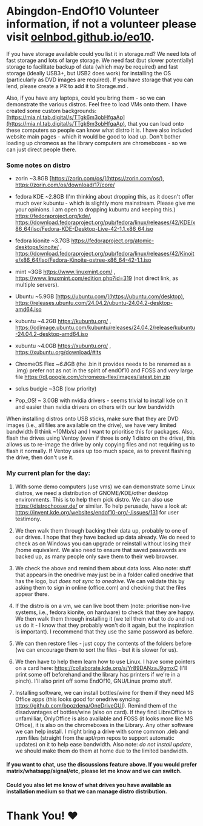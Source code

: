# Abingdon-EndOf10 Volunteer information, if not a volunteer please visit [oelnbod.github.io/eo10](oelnbod.github.io/eo10).
If you have storage available could you list it in storage.md? We need lots of fast storage and lots of large storage.
We need fast (but slower potentially) storage to facilitate backup of data (which may be required) and fast storage (ideally USB3+, but USB2 does work) for installing the OS (particularly as DVD images are required). If you have storage that you can lend, please create a PR to add it to Storage.md .  
  
Also, if you have any laptops, could you bring them - so we can demonstrate the various distros. Feel free to load VMs onto them. I have created some custom backgrounds: [https://mia.nl.tab.digital/s/TTgk6m3obHfgaAp](https://mia.nl.tab.digital/s/TTgk6m3obHfgaAp), that you can load onto these computers so people can know what distro it is. I have also included website main pages - which it would be good to load up. Don't bother loading up chromeos as the library computers are chromeboxes - so we can just direct people there.


### Some notes on distro
- zorin ~3.8GB [https://zorin.com/os/](https://zorin.com/os/), https://zorin.com/os/download/17/core/
- fedora KDE ~2.8GB (I'm thinking about dropping this, as it doesn't offer much over kubuntu - which is slightly more mainstream. Please give me your opinions. I am open to dropping kubuntu and keeping this.) https://fedoraproject.org/kde/, https://download.fedoraproject.org/pub/fedora/linux/releases/42/KDE/x86_64/iso/Fedora-KDE-Desktop-Live-42-1.1.x86_64.iso
- fedora kionite ~3.7GB https://fedoraproject.org/atomic-desktops/kinoite/ , https://download.fedoraproject.org/pub/fedora/linux/releases/42/Kinoite/x86_64/iso/Fedora-Kinoite-ostree-x86_64-42-1.1.iso
- mint ~3GB https://www.linuxmint.com/ , https://www.linuxmint.com/edition.php?id=319 (not direct link, as multiple servers).
- Ubuntu ~5.9GB [https://ubuntu.com/](https://ubuntu.com/desktop), https://releases.ubuntu.com/24.04.2/ubuntu-24.04.2-desktop-amd64.iso
- kubuntu ~4.2GB https://kubuntu.org/ , https://cdimage.ubuntu.com/kubuntu/releases/24.04.2/release/kubuntu-24.04.2-desktop-amd64.iso
- xubuntu ~4.0GB https://xubuntu.org/ , https://xubuntu.org/download/#lts
- ChromeOS Flex ~*6.8*GB (the .bin it provides needs to be renamed as a .img) prefer not as not in the spirit of endOf10 and FOSS and *very* large file https://dl.google.com/chromeos-flex/images/latest.bin.zip

- solus budgie ~3GB (low priority)
- Pop_OS! ~ 3.0GB with nvidia drivers - seems trivial to install kde on it and easier than nvidia drivers on others with our low bandwidth

When installing distros onto USB sticks, make sure that they are DVD images (i.e., all files are available on the drive), we have very limited bandwidth (I think ~10Mb/s) and I want to prioritise this for packages. Also, flash the drives using Ventoy (even if three is only 1 distro on the drive), this allows us to re-image the drive by only copying files and not requiring us to flash it normally. If Ventoy uses up too much space, as to prevent flashing the drive, then don't use it. 

### My current plan for the day:
1. With some demo computers (use vms) we can demonstrate some Linux distros, we need a distribution of GNOME/KDE/other desktop environments. This is to help them pick distro. We can also use https://distrochooser.de/ or similar. To help perusade, have a look at: https://invent.kde.org/websites/endof10-org/-/issues/131 for user testimony.
    
3. We then walk them through backing their data up, probably to one of our drives. I hope that they have backed up data already. We do need to check as on Windows you can upgrade or reinstall without losing their /home equivalent. We also need to ensure that saved passwords are backed up, as many people only save them to their web browser.
4. We check the above and remind them about data loss. Also note: stuff that appears in the onedrive may just be in a folder called onedrive that has the logo, but *does not sync to onedrive*. We can validate this by asking them to sign in online (office.com) and checking that the files appear there.
   
6. If the distro is on a vm, we can live boot them (note: prioritise non-live systems, i.e., fedora kionite, on hardware) to check that they are happy. We then walk them through installing it (we tell them what to do and not us do it - I know that they probably won't do it again, but the inspiration is important). I recommend that they use the same password as before.
   
8.  We can then restore files - just copy the contents of the folders before (we can encourage them to sort the files - but it is slower for us).
   
10.  We then have to help them learn how to use Linux. I have some pointers on a card here: https://collaborate.kde.org/s/Yr89DANzaJ9gmxC (I'll print some off beforehand and the library has printers if we're in a pinch). I'll also print off some EndOf10, GNU/Linux promo stuff.
    
12.  Installing software, we can install bottles/wine for them if they need MS Office apps (this looks good for onedrive syncing: https://github.com/bpozdena/OneDriveGUI). Remind them of the disadvantages of bottles/wine (also on card). If they find LibreOffice to unfamilliar, OnlyOffice is also available and FOSS (it looks more like MS Office), it is also on the chromeboxes in the Library. Any other software we can help install. I might bring a drive with some common .deb and .rpm files (straight from the apt/rpm repos to support automatic updates) on it to help ease bandwidth. Also note: *do not install update*, we should make them do them at home due to the limited bandwidth.
    

#### If you want to chat, use the discussions feature above. If you would prefer matrix/whatsapp/signal/etc, please let me know and we can switch.
#### Could you also let me know of what drives you have available as installation medium so that we can manage distro distribution. 


# Thank You! ❤️
